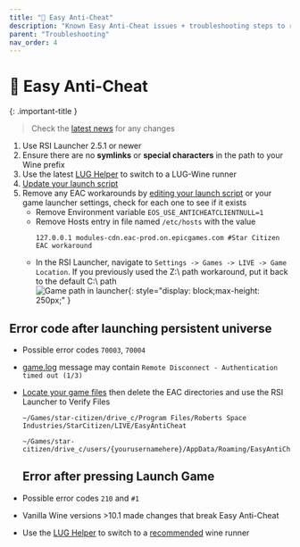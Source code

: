 ```yaml
---
title: "🤡 Easy Anti-Cheat"
description: "Known Easy Anti-Cheat issues + troubleshooting steps to resolve them"
parent: "Troubleshooting"
nav_order: 4
---
```


# 🤡 Easy Anti-Cheat


{: .important-title }
>
> Check the [latest news](/#news) for any changes

1. Use RSI Launcher 2.5.1 or newer
2. Ensure there are no **symlinks** or **special characters** in the path to your Wine prefix
3. Use the latest [LUG Helper](/Tips-and-Tricks#how-to-add-a-wine-runner) to switch to a LUG-Wine runner
4. [Update your launch script](/Tips-and-Tricks#how-to-update-the-launch-script)
5. Remove any EAC workarounds by [editing your launch script](/Tips-and-Tricks#how-to-edit-the-launch-script) or your game launcher settings, check for each one to see if it exists
    - Remove Environment variable `EOS_USE_ANTICHEATCLIENTNULL=1`
    - Remove Hosts entry in file named `/etc/hosts` with the value
      ```
      127.0.0.1 modules-cdn.eac-prod.on.epicgames.com #Star Citizen EAC workaround
      ```
    - In the RSI Launcher, navigate to `Settings -> Games -> LIVE -> Game Location`. If you previously used the Z:\ path workaround, put it back to the default C:\ path  
       ![Game path in launcher](https://github.com/user-attachments/assets/0ac1ed3a-4c3c-43b9-b93a-a4865e63f784){: style="display: block;max-height: 250px;" }  

## Error code after launching persistent universe
- Possible error codes `70003`, `70004`
- [game.log](/Troubleshooting#gathering-logs) message may contain `Remote Disconnect - Authentication timed out (1/3)`
- [Locate your game files](/Troubleshooting#view-game-files) then delete the EAC directories and use the RSI Launcher to Verify Files  
  ```
  ~/Games/star-citizen/drive_c/Program Files/Roberts Space Industries/StarCitizen/LIVE/EasyAntiCheat
  ```  
  ```
  ~/Games/star-citizen/drive_c/users/{yourusernamehere}/AppData/Roaming/EasyAntiCheat
  ```


  ## Error after pressing Launch Game
- Possible error codes `210` and `#1`
- Vanilla Wine versions >10.1 made changes that break Easy Anti-Cheat
- Use the [LUG Helper](/Tips-and-Tricks#how-to-add-a-wine-runner) to switch to a [recommended](/Tips-and-Tricks#recommended-runners) wine runner
